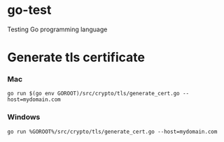 # go-test
Testing Go programming language

# Generate tls certificate
### Mac
```
go run $(go env GOROOT)/src/crypto/tls/generate_cert.go --host=mydomain.com
```
### Windows
```
go run %GOROOT%/src/crypto/tls/generate_cert.go --host=mydomain.com
```